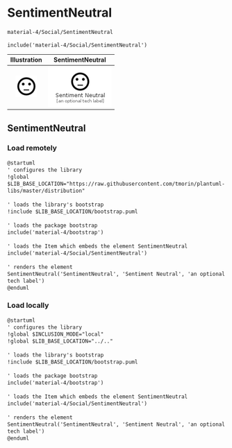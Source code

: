 # SentimentNeutral


```text
material-4/Social/SentimentNeutral
```

```text
include('material-4/Social/SentimentNeutral')
```



| Illustration | SentimentNeutral |
| :---: | :---: |
| ![illustration for Illustration](../../material-4/Social/SentimentNeutral.png) | ![illustration for SentimentNeutral](../../material-4/Social/SentimentNeutral.Local.png) |




## SentimentNeutral

### Load remotely
```plantuml
@startuml
' configures the library
!global $LIB_BASE_LOCATION="https://raw.githubusercontent.com/tmorin/plantuml-libs/master/distribution"

' loads the library's bootstrap
!include $LIB_BASE_LOCATION/bootstrap.puml

' loads the package bootstrap
include('material-4/bootstrap')

' loads the Item which embeds the element SentimentNeutral
include('material-4/Social/SentimentNeutral')

' renders the element
SentimentNeutral('SentimentNeutral', 'Sentiment Neutral', 'an optional tech label')
@enduml
```

### Load locally
```plantuml
@startuml
' configures the library
!global $INCLUSION_MODE="local"
!global $LIB_BASE_LOCATION="../.."

' loads the library's bootstrap
!include $LIB_BASE_LOCATION/bootstrap.puml

' loads the package bootstrap
include('material-4/bootstrap')

' loads the Item which embeds the element SentimentNeutral
include('material-4/Social/SentimentNeutral')

' renders the element
SentimentNeutral('SentimentNeutral', 'Sentiment Neutral', 'an optional tech label')
@enduml
```


